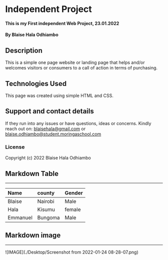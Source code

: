 # Independent Project
#### This is my First independent Web Project, 23.01.2022
#### By **Blaise Hala Odhiambo**
## Description
This is a simple one page website  or landing page that helps and/or welcomes visitors or consumers to a call of action in terms of purchasing.

## Technologies Used
This page was created using simple HTML and CSS.
## Support and contact details
If they run into any issues or have questions, ideas or concerns. Kindly reach out on:
blaisehala@gmail.com or blaise.odhiambo@student.moringaschool.com
### License

Copyright (c)   2022   Blaise Hala Odhiambo 


## Markdown Table

---

|Name|county|Gender|
|:---|:-----|:-----|
|Blaise|Nairobi| Male|
|Hala| Kisumu| female|
Emmanuel|Bungoma| Male|



## Markdown image
___

![IMAGE](./Desktop/Screenshot from 2022-01-24 08-28-07.png)
